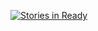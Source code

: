 [![Stories in Ready](https://badge.waffle.io/audip/tipper.svg?label=ready&title=Ready)](http://waffle.io/audip/tipper)
